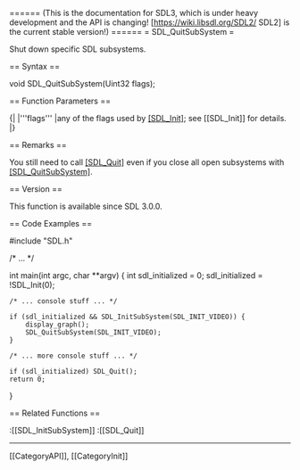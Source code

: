 ====== (This is the documentation for SDL3, which is under heavy development and the API is changing! [https://wiki.libsdl.org/SDL2/ SDL2] is the current stable version!) ======
= SDL_QuitSubSystem =

Shut down specific SDL subsystems.

== Syntax ==

<syntaxhighlight lang='c'>
void SDL_QuitSubSystem(Uint32 flags);
</syntaxhighlight>

== Function Parameters ==

{|
|'''flags'''
|any of the flags used by [[SDL_Init]](); see [[SDL_Init]] for details.
|}

== Remarks ==

You still need to call [[SDL_Quit]]() even if you close all open subsystems
with [[SDL_QuitSubSystem]]().

== Version ==

This function is available since SDL 3.0.0.

== Code Examples ==

<syntaxhighlight lang='c++'>
#include "SDL.h"

/* ... */

int main(int argc, char **argv) {
    int sdl_initialized = 0;
    sdl_initialized = !SDL_Init(0);

    /* ... console stuff ... */

    if (sdl_initialized && SDL_InitSubSystem(SDL_INIT_VIDEO)) {
        display_graph();
        SDL_QuitSubSystem(SDL_INIT_VIDEO);
    }

    /* ... more console stuff ... */

    if (sdl_initialized) SDL_Quit();
    return 0;
}
</syntaxhighlight>

== Related Functions ==

:[[SDL_InitSubSystem]]
:[[SDL_Quit]]

----
[[CategoryAPI]], [[CategoryInit]]


